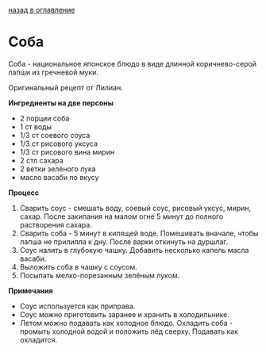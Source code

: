 [назад в оглавление](../README.md)

# Соба

Соба - национальное японское блюдо в виде длинной коричнево-серой лапши из гречневой муки.

Оригинальный рецепт от Лилиан.

**Ингредиенты на две персоны**
* 2 порции соба
* 1 ст воды
* 1/3 ст соевого соуса
* 1/3 ст рисового уксуса
* 1/3 ст рисового вина мирин
* 2 стл сахара
* 2 ветки зелёного лука
* масло васаби по вкусу

**Процесс**
1. Сварить соус - смешать воду, соевый соус, рисовый уксус, мирин, сахар. После закипания на малом огне 5 минут до полного растворения сахара.
2. Сварить соба - 5 минут в кипящей воде. Помешивать вначале, чтобы лапша не прилипла к дну. После варки откинуть на дуршлаг.
3. Соус налить в глубокую чашку. Добавить несколько капель масла васаби.
4. Выложить соба в чашку с соусом.
5. Посыпать мелко-порезанным зелёным луком.

**Примечания**
* Соус используется как приправа.
* Соус можно приготовить заранее и хранить в холодильнике.
* Летом можно подавать как холодное блюдо. Охладить соба - промыть холодной водой и положить лёд сверху. Подавать как охладится.
